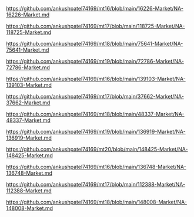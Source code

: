 <p><a href="https://github.com/ankushpatel74169/mt16/blob/main/16226-Market/NA-16226-Market.md">https://github.com/ankushpatel74169/mt16/blob/main/16226-Market/NA-16226-Market.md</a></p><p><a href="https://github.com/ankushpatel74169/mt17/blob/main/118725-Market/NA-118725-Market.md">https://github.com/ankushpatel74169/mt17/blob/main/118725-Market/NA-118725-Market.md</a></p><p><a href="https://github.com/ankushpatel74169/mt18/blob/main/75641-Market/NA-75641-Market.md">https://github.com/ankushpatel74169/mt18/blob/main/75641-Market/NA-75641-Market.md</a></p><p><a href="https://github.com/ankushpatel74169/mt19/blob/main/72786-Market/NA-72786-Market.md">https://github.com/ankushpatel74169/mt19/blob/main/72786-Market/NA-72786-Market.md</a></p><p><a href="https://github.com/ankushpatel74169/mt16/blob/main/139103-Market/NA-139103-Market.md">https://github.com/ankushpatel74169/mt16/blob/main/139103-Market/NA-139103-Market.md</a></p><p><a href="https://github.com/ankushpatel74169/mt17/blob/main/37662-Market/NA-37662-Market.md">https://github.com/ankushpatel74169/mt17/blob/main/37662-Market/NA-37662-Market.md</a></p><p><a href="https://github.com/ankushpatel74169/mt18/blob/main/48337-Market/NA-48337-Market.md">https://github.com/ankushpatel74169/mt18/blob/main/48337-Market/NA-48337-Market.md</a></p><p><a href="https://github.com/ankushpatel74169/mt19/blob/main/136919-Market/NA-136919-Market.md">https://github.com/ankushpatel74169/mt19/blob/main/136919-Market/NA-136919-Market.md</a></p><p><a href="https://github.com/ankushpatel74169/mt20/blob/main/148425-Market/NA-148425-Market.md">https://github.com/ankushpatel74169/mt20/blob/main/148425-Market/NA-148425-Market.md</a></p><p><a href="https://github.com/ankushpatel74169/mt16/blob/main/136748-Market/NA-136748-Market.md">https://github.com/ankushpatel74169/mt16/blob/main/136748-Market/NA-136748-Market.md</a></p><p><a href="https://github.com/ankushpatel74169/mt17/blob/main/112388-Market/NA-112388-Market.md">https://github.com/ankushpatel74169/mt17/blob/main/112388-Market/NA-112388-Market.md</a></p><p><a href="https://github.com/ankushpatel74169/mt18/blob/main/148008-Market/NA-148008-Market.md">https://github.com/ankushpatel74169/mt18/blob/main/148008-Market/NA-148008-Market.md</a></p>
